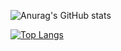 ![Anurag's GitHub stats](https://github-readme-stats.vercel.app/api?username=tarooooooo&show_icons=true&theme=radical)

[![Top Langs](https://github-readme-stats.vercel.app/api/top-langs/?username=anuraghazra)](https://github.com/anuraghazra/github-readme-stats)
